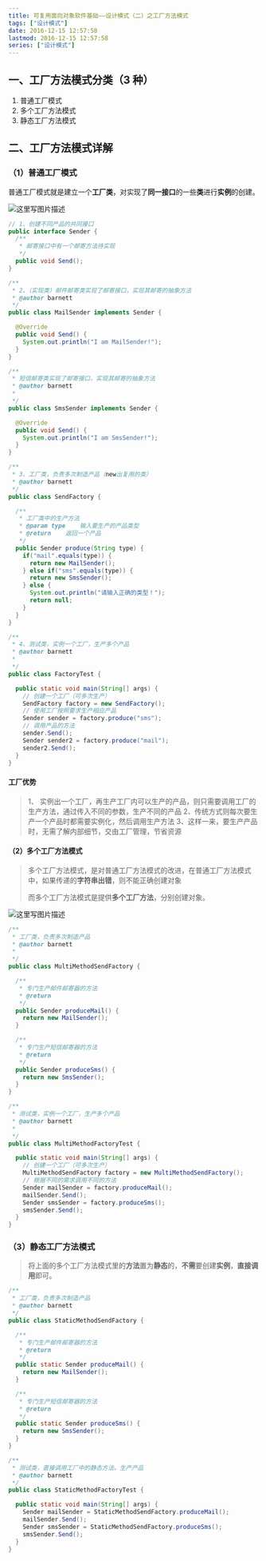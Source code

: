 ```yaml
---
title: 可复用面向对象软件基础——设计模式（二）之工厂方法模式
tags: ["设计模式"]
date: 2016-12-15 12:57:58
lastmod: 2016-12-15 12:57:58
series: ["设计模式"]
---
```


## 一、工厂方法模式分类（3 种）

1.  普通工厂模式
2.  多个工厂方法模式
3.  静态工厂方法模式

## 二、工厂方法模式详解

### （1）普通工厂模式

普通工厂模式就是建立一个**工厂类**，对实现了**同一接口**的一些**类**进行**实例**的创建。

![这里写图片描述](aHR0cDovL2ltZy5ibG9nLmNzZG4ubmV0LzIwMTYxMjE1MTEyNDMwNDE2.png)

```java
// 1、创建不同产品的共同接口
public interface Sender {
  /**
   * 邮寄接口中有一个邮寄方法待实现
   */
  public void Send();
}
```

```java
/**
 * 2、（实现类）邮件邮寄类实现了邮寄接口，实现其邮寄的抽象方法
 * @author barnett
 */
public class MailSender implements Sender {

  @Override
  public void Send() {
    System.out.println("I am MailSender!");
  }
}
```

```java
/**
 * 短信邮寄类实现了邮寄接口，实现其邮寄的抽象方法
 * @author barnett
 *
 */
public class SmsSender implements Sender {

  @Override
  public void Send() {
    System.out.println("I am SmsSender!");
  }
}
```

```java
/**
 * 3、工厂类，负责多次制造产品（new出复用的类）
 * @author barnett
 */
public class SendFactory {

  /**
   * 工厂类中的生产方法
   * @param type	输入要生产的产品类型
   * @return	返回一个产品
   */
  public Sender produce(String type) {
    if("mail".equals(type)) {
      return new MailSender();
    } else if("sms".equals(type)) {
      return new SmsSender();
    } else {
      System.out.println("请输入正确的类型！");
      return null;
    }
  }
}
```

```java
/**
 * 4、测试类，实例一个工厂，生产多个产品
 * @author barnett
 *
 */
public class FactoryTest {

  public static void main(String[] args) {
    // 创建一个工厂（可多次生产）
    SendFactory factory = new SendFactory();
    // 使用工厂按照要求生产相应产品
    Sender sender = factory.produce("sms");
    // 调用产品的方法
    sender.Send();
    Sender sender2 = factory.produce("mail");
    sender2.Send();
  }
}
```

#### 工厂优势

> 1、 实例出一个工厂，再生产工厂内可以生产的产品，则只需要调用工厂的生产方法，通过传入不同的参数，生产不同的产品
> 2、传统方式则每次要生产一个产品时都需要实例化，然后调用生产方法
> 3、这样一来，要生产产品时，无需了解内部细节，交由工厂管理，节省资源

#### （2）多个工厂方法模式

> 多个工厂方法模式，是对普通工厂方法模式的改进，在普通工厂方法模式中，如果传递的**字符串出错**，则不能正确创建对象
>
> 而多个工厂方法模式是提供**多个工厂方法**，分别创建对象。

![这里写图片描述](aHR0cDovL2ltZy5ibG9nLmNzZG4ubmV0LzIwMTYxMjE1MTE0MzM4ODk1.png)

```java
/**
 * 工厂类，负责多次制造产品
 * @author barnett
 *
 */
public class MultiMethodSendFactory {

  /**
   * 专门生产邮件邮寄器的方法
   * @return
   */
  public Sender produceMail() {
    return new MailSender();
  }

  /**
   * 专门生产短信邮寄器的方法
   * @return
   */
  public Sender produceSms() {
    return new SmsSender();
  }
}
```

```java
/**
 * 测试类，实例一个工厂，生产多个产品
 * @author barnett
 *
 */
public class MultiMethodFactoryTest {

  public static void main(String[] args) {
    // 创建一个工厂（可多次生产）
    MultiMethodSendFactory factory = new MultiMethodSendFactory();
    // 根据不同的需求调用不同的方法
    Sender mailSender = factory.produceMail();
    mailSender.Send();
    Sender smsSender = factory.produceSms();
    smsSender.Send();
  }
}
```

### （3）静态工厂方法模式

> 将上面的多个工厂方法模式里的**方法**置为**静态**的，**不需**要创建**实例**，**直接调用**即可。

```java
/**
 * 工厂类，负责多次制造产品
 * @author barnett
 */
public class StaticMethodSendFactory {

  /**
   * 专门生产邮件邮寄器的方法
   * @return
   */
  public static Sender produceMail() {
    return new MailSender();
  }

  /**
   * 专门生产短信邮寄器的方法
   * @return
   */
  public static Sender produceSms() {
    return new SmsSender();
  }
}
```

```java
/**
 * 测试类，直接调用工厂中的静态方法，生产产品
 * @author barnett
 */
public class StaticMethodFactoryTest {

  public static void main(String[] args) {
    Sender mailSender = StaticMethodSendFactory.produceMail();
    mailSender.Send();
    Sender smsSender = StaticMethodSendFactory.produceSms();
    smsSender.Send();
  }
}
```
